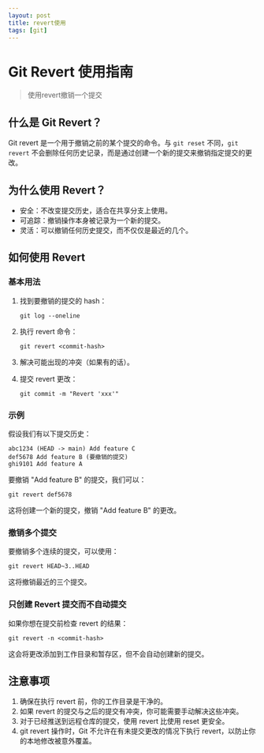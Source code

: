 ```yaml
---
layout: post
title: revert使用
tags: [git]
---
```


# Git Revert 使用指南

> 使用revert撤销一个提交

## 什么是 Git Revert？

Git revert 是一个用于撤销之前的某个提交的命令。与 `git reset` 不同，`git revert` 不会删除任何历史记录，而是通过创建一个新的提交来撤销指定提交的更改。

## 为什么使用 Revert？

- 安全：不改变提交历史，适合在共享分支上使用。
- 可追踪：撤销操作本身被记录为一个新的提交。
- 灵活：可以撤销任何历史提交，而不仅仅是最近的几个。

## 如何使用 Revert

### 基本用法

1. 找到要撤销的提交的 hash：

   ```
   git log --oneline
   ```

2. 执行 revert 命令：

   ```
   git revert <commit-hash>
   ```

3. 解决可能出现的冲突（如果有的话）。

4. 提交 revert 更改：

   ```
   git commit -m "Revert 'xxx'"
   ```

### 示例

假设我们有以下提交历史：

```
abc1234 (HEAD -> main) Add feature C
def5678 Add feature B (要撤销的提交)
ghi9101 Add feature A
```

要撤销 "Add feature B" 的提交，我们可以：

```
git revert def5678
```

这将创建一个新的提交，撤销 "Add feature B" 的更改。

### 撤销多个提交

要撤销多个连续的提交，可以使用：

```
git revert HEAD~3..HEAD
```

这将撤销最近的三个提交。

### 只创建 Revert 提交而不自动提交

如果你想在提交前检查 revert 的结果：

```
git revert -n <commit-hash>
```

这会将更改添加到工作目录和暂存区，但不会自动创建新的提交。

## 注意事项

1. 确保在执行 revert 前，你的工作目录是干净的。
2. 如果 revert 的提交与之后的提交有冲突，你可能需要手动解决这些冲突。
3. 对于已经推送到远程仓库的提交，使用 revert 比使用 reset 更安全。
4. git revert 操作时，Git 不允许在有未提交更改的情况下执行 revert，以防止你的本地修改被意外覆盖。
